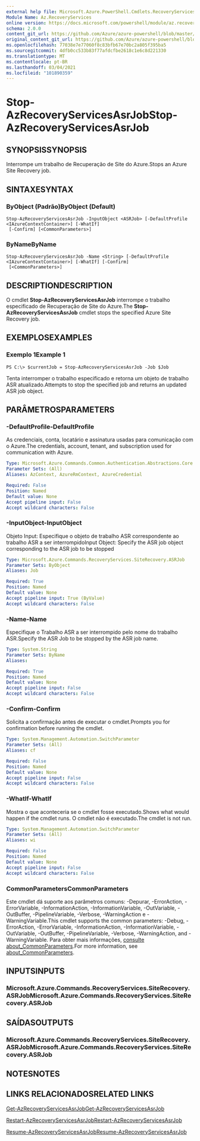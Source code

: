 ```yaml
---
external help file: Microsoft.Azure.PowerShell.Cmdlets.RecoveryServices.SiteRecovery.dll-Help.xml
Module Name: Az.RecoveryServices
online version: https://docs.microsoft.com/powershell/module/az.recoveryservices/stop-azrecoveryservicesasrjob
schema: 2.0.0
content_git_url: https://github.com/Azure/azure-powershell/blob/master/src/RecoveryServices/RecoveryServices/help/Stop-AzRecoveryServicesAsrJob.md
original_content_git_url: https://github.com/Azure/azure-powershell/blob/master/src/RecoveryServices/RecoveryServices/help/Stop-AzRecoveryServicesAsrJob.md
ms.openlocfilehash: 77038e7e77060f8c83bfb67e70bc2a805f395ba5
ms.sourcegitcommit: 4dfb0cc533b83f77afdcfbe2618c1e6c8d221330
ms.translationtype: MT
ms.contentlocale: pt-BR
ms.lasthandoff: 03/04/2021
ms.locfileid: "101890359"
---
```

# <span data-ttu-id="71353-101">Stop-AzRecoveryServicesAsrJob</span><span class="sxs-lookup"><span data-stu-id="71353-101">Stop-AzRecoveryServicesAsrJob</span></span>

## <span data-ttu-id="71353-102">SYNOPSIS</span><span class="sxs-lookup"><span data-stu-id="71353-102">SYNOPSIS</span></span>
<span data-ttu-id="71353-103">Interrompe um trabalho de Recuperação de Site do Azure.</span><span class="sxs-lookup"><span data-stu-id="71353-103">Stops an Azure Site Recovery job.</span></span>

## <span data-ttu-id="71353-104">SINTAXE</span><span class="sxs-lookup"><span data-stu-id="71353-104">SYNTAX</span></span>

### <span data-ttu-id="71353-105">ByObject (Padrão)</span><span class="sxs-lookup"><span data-stu-id="71353-105">ByObject (Default)</span></span>
```
Stop-AzRecoveryServicesAsrJob -InputObject <ASRJob> [-DefaultProfile <IAzureContextContainer>] [-WhatIf]
 [-Confirm] [<CommonParameters>]
```

### <span data-ttu-id="71353-106">ByName</span><span class="sxs-lookup"><span data-stu-id="71353-106">ByName</span></span>
```
Stop-AzRecoveryServicesAsrJob -Name <String> [-DefaultProfile <IAzureContextContainer>] [-WhatIf] [-Confirm]
 [<CommonParameters>]
```

## <span data-ttu-id="71353-107">DESCRIPTION</span><span class="sxs-lookup"><span data-stu-id="71353-107">DESCRIPTION</span></span>
<span data-ttu-id="71353-108">O cmdlet **Stop-AzRecoveryServicesAsrJob** interrompe o trabalho especificado de Recuperação de Site do Azure.</span><span class="sxs-lookup"><span data-stu-id="71353-108">The **Stop-AzRecoveryServicesAsrJob** cmdlet stops the specified Azure Site Recovery job.</span></span>

## <span data-ttu-id="71353-109">EXEMPLOS</span><span class="sxs-lookup"><span data-stu-id="71353-109">EXAMPLES</span></span>

### <span data-ttu-id="71353-110">Exemplo 1</span><span class="sxs-lookup"><span data-stu-id="71353-110">Example 1</span></span>
```
PS C:\> $currentJob = Stop-AzRecoveryServicesAsrJob -Job $Job
```

<span data-ttu-id="71353-111">Tenta interromper o trabalho especificado e retorna um objeto de trabalho ASR atualizado.</span><span class="sxs-lookup"><span data-stu-id="71353-111">Attempts to stop the specified job and returns an updated ASR job object.</span></span>

## <span data-ttu-id="71353-112">PARÂMETROS</span><span class="sxs-lookup"><span data-stu-id="71353-112">PARAMETERS</span></span>

### <span data-ttu-id="71353-113">-DefaultProfile</span><span class="sxs-lookup"><span data-stu-id="71353-113">-DefaultProfile</span></span>
<span data-ttu-id="71353-114">As credenciais, conta, locatário e assinatura usadas para comunicação com o Azure.</span><span class="sxs-lookup"><span data-stu-id="71353-114">The credentials, account, tenant, and subscription used for communication with Azure.</span></span>


```yaml
Type: Microsoft.Azure.Commands.Common.Authentication.Abstractions.Core.IAzureContextContainer
Parameter Sets: (All)
Aliases: AzContext, AzureRmContext, AzureCredential

Required: False
Position: Named
Default value: None
Accept pipeline input: False
Accept wildcard characters: False
```

### <span data-ttu-id="71353-115">-InputObject</span><span class="sxs-lookup"><span data-stu-id="71353-115">-InputObject</span></span>
<span data-ttu-id="71353-116">Objeto Input: Especifique o objeto de trabalho ASR correspondente ao trabalho ASR a ser interrompido</span><span class="sxs-lookup"><span data-stu-id="71353-116">Input Object: Specify the ASR job object corresponding to the ASR job to be stopped</span></span>

```yaml
Type: Microsoft.Azure.Commands.RecoveryServices.SiteRecovery.ASRJob
Parameter Sets: ByObject
Aliases: Job

Required: True
Position: Named
Default value: None
Accept pipeline input: True (ByValue)
Accept wildcard characters: False
```

### <span data-ttu-id="71353-117">-Name</span><span class="sxs-lookup"><span data-stu-id="71353-117">-Name</span></span>
<span data-ttu-id="71353-118">Especifique o Trabalho ASR a ser interrompido pelo nome do trabalho ASR.</span><span class="sxs-lookup"><span data-stu-id="71353-118">Specify the ASR Job to be stopped by the ASR job name.</span></span>

```yaml
Type: System.String
Parameter Sets: ByName
Aliases:

Required: True
Position: Named
Default value: None
Accept pipeline input: False
Accept wildcard characters: False
```

### <span data-ttu-id="71353-119">-Confirm</span><span class="sxs-lookup"><span data-stu-id="71353-119">-Confirm</span></span>
<span data-ttu-id="71353-120">Solicita a confirmação antes de executar o cmdlet.</span><span class="sxs-lookup"><span data-stu-id="71353-120">Prompts you for confirmation before running the cmdlet.</span></span>

```yaml
Type: System.Management.Automation.SwitchParameter
Parameter Sets: (All)
Aliases: cf

Required: False
Position: Named
Default value: None
Accept pipeline input: False
Accept wildcard characters: False
```

### <span data-ttu-id="71353-121">-WhatIf</span><span class="sxs-lookup"><span data-stu-id="71353-121">-WhatIf</span></span>
<span data-ttu-id="71353-122">Mostra o que aconteceria se o cmdlet fosse executado.</span><span class="sxs-lookup"><span data-stu-id="71353-122">Shows what would happen if the cmdlet runs.</span></span> <span data-ttu-id="71353-123">O cmdlet não é executado.</span><span class="sxs-lookup"><span data-stu-id="71353-123">The cmdlet is not run.</span></span>

```yaml
Type: System.Management.Automation.SwitchParameter
Parameter Sets: (All)
Aliases: wi

Required: False
Position: Named
Default value: None
Accept pipeline input: False
Accept wildcard characters: False
```

### <span data-ttu-id="71353-124">CommonParameters</span><span class="sxs-lookup"><span data-stu-id="71353-124">CommonParameters</span></span>
<span data-ttu-id="71353-125">Este cmdlet dá suporte aos parâmetros comuns: -Depurar, -ErrorAction, -ErrorVariable, -InformationAction, -InformationVariable, -OutVariable, -OutBuffer, -PipelineVariable, -Verbose, -WarningAction e -WarningVariable.</span><span class="sxs-lookup"><span data-stu-id="71353-125">This cmdlet supports the common parameters: -Debug, -ErrorAction, -ErrorVariable, -InformationAction, -InformationVariable, -OutVariable, -OutBuffer, -PipelineVariable, -Verbose, -WarningAction, and -WarningVariable.</span></span> <span data-ttu-id="71353-126">Para obter mais informações, [consulte about_CommonParameters](http://go.microsoft.com/fwlink/?LinkID=113216).</span><span class="sxs-lookup"><span data-stu-id="71353-126">For more information, see [about_CommonParameters](http://go.microsoft.com/fwlink/?LinkID=113216).</span></span>

## <span data-ttu-id="71353-127">INPUTS</span><span class="sxs-lookup"><span data-stu-id="71353-127">INPUTS</span></span>

### <span data-ttu-id="71353-128">Microsoft.Azure.Commands.RecoveryServices.SiteRecovery.ASRJob</span><span class="sxs-lookup"><span data-stu-id="71353-128">Microsoft.Azure.Commands.RecoveryServices.SiteRecovery.ASRJob</span></span>

## <span data-ttu-id="71353-129">SAÍDAS</span><span class="sxs-lookup"><span data-stu-id="71353-129">OUTPUTS</span></span>

### <span data-ttu-id="71353-130">Microsoft.Azure.Commands.RecoveryServices.SiteRecovery.ASRJob</span><span class="sxs-lookup"><span data-stu-id="71353-130">Microsoft.Azure.Commands.RecoveryServices.SiteRecovery.ASRJob</span></span>

## <span data-ttu-id="71353-131">NOTES</span><span class="sxs-lookup"><span data-stu-id="71353-131">NOTES</span></span>

## <span data-ttu-id="71353-132">LINKS RELACIONADOS</span><span class="sxs-lookup"><span data-stu-id="71353-132">RELATED LINKS</span></span>

[<span data-ttu-id="71353-133">Get-AzRecoveryServicesAsrJob</span><span class="sxs-lookup"><span data-stu-id="71353-133">Get-AzRecoveryServicesAsrJob</span></span>](./Get-AzRecoveryServicesAsrJob.md)

[<span data-ttu-id="71353-134">Restart-AzRecoveryServicesAsrJob</span><span class="sxs-lookup"><span data-stu-id="71353-134">Restart-AzRecoveryServicesAsrJob</span></span>](./Restart-AzRecoveryServicesAsrJob.md)

[<span data-ttu-id="71353-135">Resume-AzRecoveryServicesAsrJob</span><span class="sxs-lookup"><span data-stu-id="71353-135">Resume-AzRecoveryServicesAsrJob</span></span>](./Resume-AzRecoveryServicesAsrJob.md)
